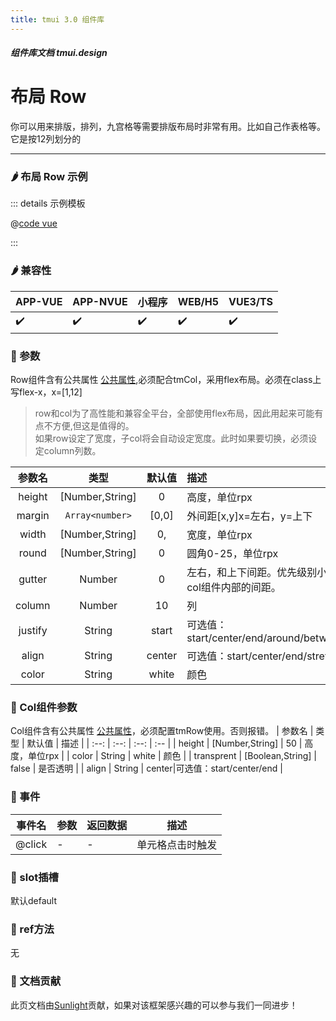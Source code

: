 ```yaml
---
title: tmui 3.0 组件库
---
```


<dirtoc></dirtoc>

##### 组件库文档 tmui.design

# 布局 Row
你可以用来排版，排列，九宫格等需要排版布局时非常有用。比如自己作表格等。 它是按12列划分的

---

### :hot_pepper: 布局 Row 示例

<webview url="https://tmui.design/h5/#/pages/layout/row"></webview>

::: details 示例模板

@[code vue](pages/layout/row.nvue)

:::

### :hot_pepper: 兼容性

| APP-VUE | APP-NVUE | 小程序 | WEB/H5 | VUE3/TS |
| --- | --- | --- | --- | --- |
| :heavy_check_mark: | :heavy_check_mark: | :heavy_check_mark: | :heavy_check_mark: | :heavy_check_mark: |

### :seedling: 参数
Row组件含有公共属性 [公共属性](/doc/spec/组件公共样式.md),必须配合tmCol，采用flex布局。必须在class上写flex-x，x=[1,12]
> row和col为了高性能和兼容全平台，全部使用flex布局，因此用起来可能有点不方便,但这是值得的。  
> 如果row设定了宽度，子col将会自动设定宽度。此时如果要切换，必须设定column列数。

| 参数名 | 类型 | 默认值 | 描述 |
| :--: | :--: | :--: | :-- |
| height | [Number,String] | 0 | 高度，单位rpx |
| margin | `Array<number>` | [0,0] | 外间距[x,y]x=左右，y=上下 |
| width | [Number,String] | 0, | 宽度，单位rpx |
| round | [Number,String] | 0 | 圆角0-25，单位rpx |
| gutter | Number | 0 | 左右，和上下间距。优先级别小于col组件内部的间距。 |
| column | Number | 10 | 列 |
| justify | String | start | 可选值：start/center/end/around/between |
| align | String | center| 可选值：start/center/end/stretch |
| color | String | white | 颜色 |

### :seedling: Col组件参数
Col组件含有公共属性 [公共属性](/doc/spec/组件公共样式.md)，必须配置tmRow使用。否则报错。
| 参数名 | 类型 | 默认值 | 描述 |
| :--: | :--: | :--: | :-- |
| height | [Number,String] | 50 | 高度，单位rpx |
| color | String | white | 颜色 |
| transprent | [Boolean,String] | false | 是否透明 |
| align | String | center|可选值：start/center/end |  

### :rose: 事件
| 事件名 | 参数 | 返回数据 | 描述 |
| --- | --- | --- | --- |
| @click | - | - | 单元格点击时触发 |

### :corn: slot插槽
默认default

### :green_salad: ref方法
无

### :couplekiss: 文档贡献
此页文档由[Sunlight](https://gitee.com/rzg)贡献，如果对该框架感兴趣的可以参与我们一同进步！
